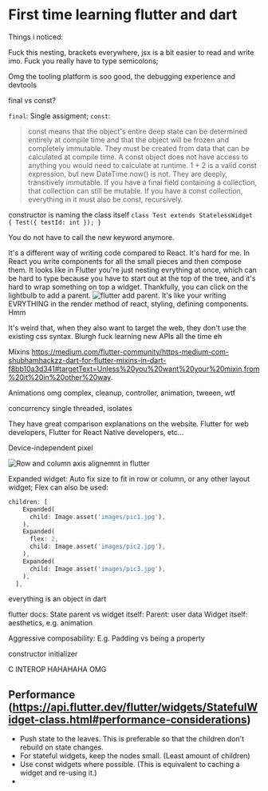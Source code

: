# First time learning flutter and dart

Things i noticed:

Fuck this nesting, brackets everywhere, jsx is a bit easier to read and write imo.
Fuck you really have to type semicolons;

Omg the tooling platform is soo good, the debugging experience and devtools

final vs const?

`final`: Single assigment;
`const`:

> const means that the object's entire deep state can be determined entirely at compile time and that the object will be frozen and completely immutable.
> They must be created from data that can be calculated at compile time. A const object does not have access to anything you would need to calculate at runtime. 1 + 2 is a valid const expression, but new DateTime.now() is not.
> They are deeply, transitively immutable. If you have a final field containing a collection, that collection can still be mutable. If you have a const collection, everything in it must also be const, recursively.

constructor is naming the class itself
`class Test extends StatelessWidget { Test({ testId: int }); }`

You do not have to call the new keyword anymore.

It's a different way of writing code compared to React.
It's hard for me. In React you write components for all the small pieces and then compose them.
It looks like in Flutter you're just nesting evrything at once, which can be hard to type because you have to start out at the top of the tree, and it's hard to wrap something on top a widget. Thankfully, you can click on the lightbulb to add a parent. ![flutter add parent](images/flutter_add_parent.svg).
It's like your writing EVRYTHING in the render method of react, styling, defining components. Hmm

It's weird that, when they also want to target the web, they don't use the existing css syntax. Blurgh fuck learning new APIs all the time eh

Mixins
https://medium.com/flutter-community/https-medium-com-shubhamhackzz-dart-for-flutter-mixins-in-dart-f8bb10a3d341#targetText=Unless%20you%20want%20your%20mixin,from%20it%20in%20other%20way.

Animations omg complex, cleanup, controller, animation, tweeen, wtf

concurrency
single threaded, isolates

They have great comparison explanations on the website. Flutter for web developers, Flutter for React Native developers, etc...

Device-independent pixel

![Row and column axis alignemnt in flutter](./images/row_column_alignment)

Expanded widget: Auto fix size to fit in row or column, or any other layout widget;
Flex can also be used:

```dart
children: [
    Expanded(
      child: Image.asset('images/pic1.jpg'),
    ),
    Expanded(
      flex: 2,
      child: Image.asset('images/pic2.jpg'),
    ),
    Expanded(
      child: Image.asset('images/pic3.jpg'),
    ),
  ],
```

everything is an object in dart

flutter docs:
State parent vs widget itself:
Parent: user data
Widget itself: aesthetics, e.g. animation

Aggressive composability:
E.g. Padding vs being a property

constructor initializer

C INTEROP HAHAHAHA OMG

## Performance (https://api.flutter.dev/flutter/widgets/StatefulWidget-class.html#performance-considerations)

- Push state to the leaves. This is preferable so that the children don't rebuild on state changes.
- For stateful widgets, keep the nodes small. (Least amount of children)
- Use const widgets where possible. (This is equivalent to caching a widget and re-using it.)
- 
